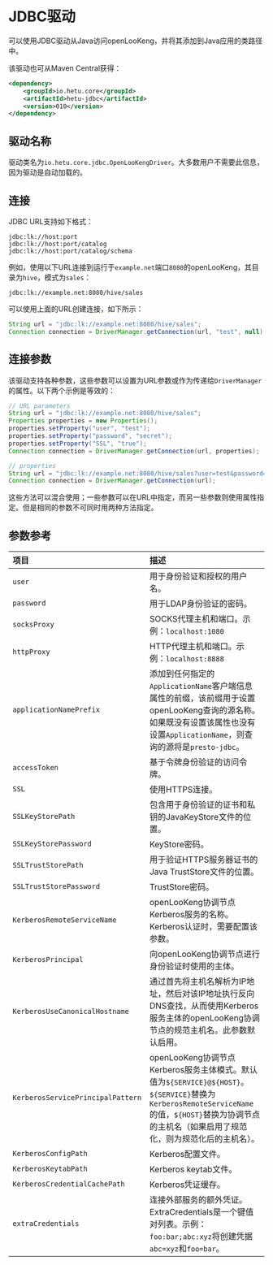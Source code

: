 
# JDBC驱动

可以使用JDBC驱动从Java访问openLooKeng，并将其添加到Java应用的类路径中。

该驱动也可从Maven Central获得：

```xml
<dependency>
    <groupId>io.hetu.core</groupId>
    <artifactId>hetu-jdbc</artifactId>
    <version>010</version>
</dependency>
```

## 驱动名称

驱动类名为`io.hetu.core.jdbc.OpenLooKengDriver`。大多数用户不需要此信息，因为驱动是自动加载的。

## 连接

JDBC URL支持如下格式：

```
jdbc:lk://host:port
jdbc:lk://host:port/catalog
jdbc:lk://host:port/catalog/schema
```

例如，使用以下URL连接到运行于`example.net`端口`8080`的openLooKeng，其目录为`hive`，模式为`sales`：

```
jdbc:lk://example.net:8080/hive/sales
```

可以使用上面的URL创建连接，如下所示：

``` java
String url = "jdbc:lk://example.net:8080/hive/sales";
Connection connection = DriverManager.getConnection(url, "test", null);
```

## 连接参数

该驱动支持各种参数，这些参数可以设置为URL参数或作为传递给`DriverManager`的属性。以下两个示例是等效的：

``` java
// URL parameters
String url = "jdbc:lk://example.net:8080/hive/sales";
Properties properties = new Properties();
properties.setProperty("user", "test");
properties.setProperty("password", "secret");
properties.setProperty("SSL", "true");
Connection connection = DriverManager.getConnection(url, properties);

// properties
String url = "jdbc:lk://example.net:8080/hive/sales?user=test&password=secret&SSL=true";
Connection connection = DriverManager.getConnection(url);
```

这些方法可以混合使用；一些参数可以在URL中指定，而另一些参数则使用属性指定。但是相同的参数不可同时用两种方法指定。

## 参数参考

| 项目| 描述|
|:----------|:----------|
| `user`| 用于身份验证和授权的用户名。|
| `password`| 用于LDAP身份验证的密码。|
| `socksProxy`| SOCKS代理主机和端口。示例：`localhost:1080`|
| `httpProxy`| HTTP代理主机和端口。示例：`localhost:8888`|
| `applicationNamePrefix`| 添加到任何指定的`ApplicationName`客户端信息属性的前缀，该前缀用于设置openLooKeng查询的源名称。如果既没有设置该属性也没有设置`ApplicationName`，则查询的源将是`presto-jdbc`。|
| `accessToken`| 基于令牌身份验证的访问令牌。|
| `SSL`| 使用HTTPS连接。|
| `SSLKeyStorePath`| 包含用于身份验证的证书和私钥的JavaKeyStore文件的位置。|
| `SSLKeyStorePassword`| KeyStore密码。|
| `SSLTrustStorePath`| 用于验证HTTPS服务器证书的Java TrustStore文件的位置。|
| `SSLTrustStorePassword`| TrustStore密码。|
| `KerberosRemoteServiceName`| openLooKeng协调节点Kerberos服务的名称。Kerberos认证时，需要配置该参数。|
| `KerberosPrincipal`| 向openLooKeng协调节点进行身份验证时使用的主体。|
| `KerberosUseCanonicalHostname`| 通过首先将主机名解析为IP地址，然后对该IP地址执行反向DNS查找，从而使用Kerberos服务主体的openLooKeng协调节点的规范主机名。此参数默认启用。|
| `KerberosServicePrincipalPattern`| openLooKeng协调节点Kerberos服务主体模式。默认值为`${SERVICE}@${HOST}`。`${SERVICE}`替换为`KerberosRemoteServiceName`的值，`${HOST}`替换为协调节点的主机名（如果启用了规范化，则为规范化后的主机名）。|
| `KerberosConfigPath`| Kerberos配置文件。|
| `KerberosKeytabPath`| Kerberos keytab文件。|
| `KerberosCredentialCachePath`| Kerberos凭证缓存。|
| `extraCredentials`| 连接外部服务的额外凭证。ExtraCredentials是一个键值对列表。示例：`foo:bar;abc:xyz`将创建凭据`abc=xyz`和`foo=bar`。|

